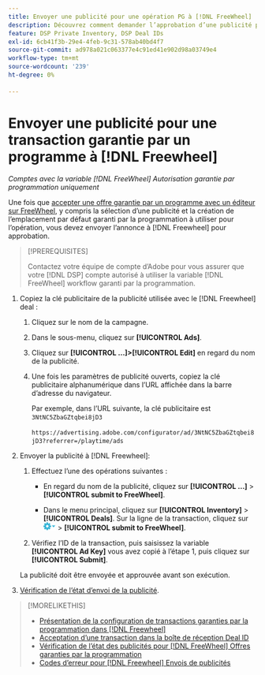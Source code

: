 ```yaml
---
title: Envoyer une publicité pour une opération PG à [!DNL FreeWheel]
description: Découvrez comment demander l’approbation d’une publicité pour une transaction garantie par un programme avec un éditeur sur [!DNL Freewheel].
feature: DSP Private Inventory, DSP Deal IDs
exl-id: 6cb41f3b-29e4-4feb-9c31-578ab40bd4f7
source-git-commit: ad978a021c063377e4c91ed41e902d98a03749e4
workflow-type: tm+mt
source-wordcount: '239'
ht-degree: 0%

---
```


# Envoyer une publicité pour une transaction garantie par un programme à [!DNL Freewheel]

*Comptes avec la variable [!DNL FreeWheel] Autorisation garantie par programmation uniquement*

Une fois que [accepter une offre garantie par un programme avec un éditeur sur FreeWheel](#programmatic-guaranteed-set-up.md#pg-setup-deal-id-inbox), y compris la sélection d’une publicité et la création de l’emplacement par défaut garanti par la programmation à utiliser pour l’opération, vous devez envoyer l’annonce à [!DNL Freewheel] pour approbation.

>[!PREREQUISITES]
>
>Contactez votre équipe de compte d’Adobe pour vous assurer que votre [!DNL DSP] compte autorisé à utiliser la variable [!DNL FreeWheel] workflow garanti par la programmation.

1. Copiez la clé publicitaire de la publicité utilisée avec le [!DNL Freewheel] deal :

   1. Cliquez sur le nom de la campagne.

   1. Dans le sous-menu, cliquez sur **[!UICONTROL Ads]**.

   1. Cliquez sur  **[!UICONTROL ...]>[!UICONTROL Edit]** en regard du nom de la publicité.

   1. Une fois les paramètres de publicité ouverts, copiez la clé publicitaire alphanumérique dans l’URL affichée dans la barre d’adresse du navigateur.

      Par exemple, dans l’URL suivante, la clé publicitaire est `3NtNC5ZbaGZtqbei8jD3`

      `https://advertising.adobe.com/configurator/ad/3NtNC5ZbaGZtqbei8jD3?referrer=/playtime/ads`

1. Envoyer la publicité à [!DNL Freewheel]:

   1. Effectuez l’une des opérations suivantes :

      * En regard du nom de la publicité, cliquez sur  **[!UICONTROL ...]** > **[!UICONTROL submit to FreeWheel]**.

      * Dans le menu principal, cliquez sur **[!UICONTROL Inventory]** > **[!UICONTROL Deals]**. Sur la ligne de la transaction, cliquez sur ![Menu Options](/help/dsp/assets/options-menu.png) > **[!UICONTROL submit to FreeWheel]**.
   1. Vérifiez l’ID de la transaction, puis saisissez la variable **[!UICONTROL Ad Key]** vous avez copié à l’étape 1, puis cliquez sur **[!UICONTROL Submit]**.

   La publicité doit être envoyée et approuvée avant son exécution.

1. [Vérification de l’état d’envoi de la publicité](freewheel-check-status.md).

>[!MORELIKETHIS]
>
>* [Présentation de la configuration de transactions garanties par la programmation dans [!DNL Freewheel]](freewheel-overview.md)
>* [Acceptation d’une transaction dans la boîte de réception Deal ID](deal-id-inbox-accept.md)
>* [Vérification de l’état des publicités pour [!DNL FreeWheel] Offres garanties par la programmation](freewheel-check-status.md)
>* [Codes d’erreur pour [!DNL Freewheel] Envois de publicités](freewheel-error-codes.md)


